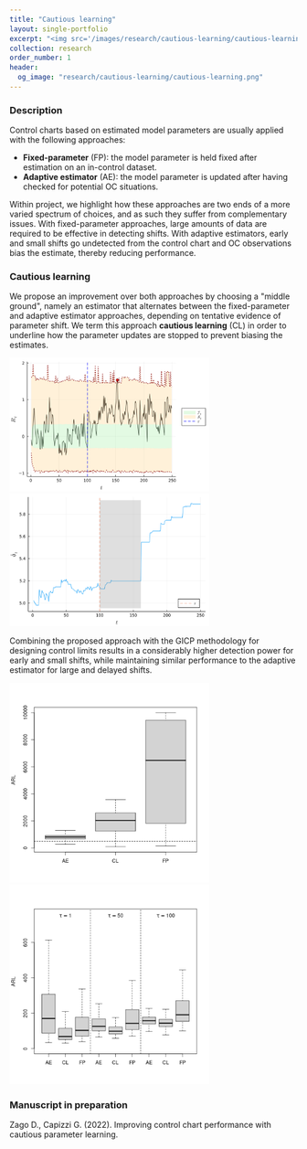 ```yaml
---
title: "Cautious learning"
layout: single-portfolio
excerpt: "<img src='/images/research/cautious-learning/cautious-learning.png' alt=''>"
collection: research
order_number: 1
header: 
  og_image: "research/cautious-learning/cautious-learning.png"
---
```


### Description ###

Control charts based on estimated model parameters are usually applied with the following approaches:
* **Fixed-parameter** (FP): the model parameter is held fixed after estimation on an in-control dataset.
* **Adaptive estimator** (AE): the model parameter is updated after having checked for potential OC situations.

Within project, we highlight how these approaches are two ends of a more varied spectrum of choices, and as such they suffer from complementary issues.
With fixed-parameter approaches, large amounts of data are required to be effective in detecting shifts.
With adaptive estimators, early and small shifts go undetected from the control chart and OC observations bias the estimate, thereby reducing performance.

### Cautious learning ###
We propose an improvement over both approaches by choosing a "middle ground", namely an estimator that alternates between the fixed-parameter and adaptive estimator approaches, depending on tentative evidence of parameter shift.
We term this approach **cautious learning** (CL) in order to underline how the parameter updates are stopped to prevent biasing the estimates.


<img src="/images/research/cautious-learning/cautious-learning.png" alt="chart" width="350"/>
<img src="/images/research/cautious-learning/thetahat.png" alt="parameter" width="350"/>

Combining the proposed approach with the GICP methodology for designing control limits results in a considerably higher detection power for early and small shifts, while maintaining similar performance to the adaptive estimator for large and delayed shifts.

<img src="/images/research/cautious-learning/IC.png" alt="chart" width="350"/>
<img src="/images/research/cautious-learning/delta=0.35.png" alt="parameter" width="350"/>

### Manuscript in preparation
Zago D., Capizzi G. (2022). Improving control chart performance with cautious parameter learning.

<!-- [Article](){: .btn--research} [Preprint](){: .btn--research} [GitHub](){: .btn--research} -->
